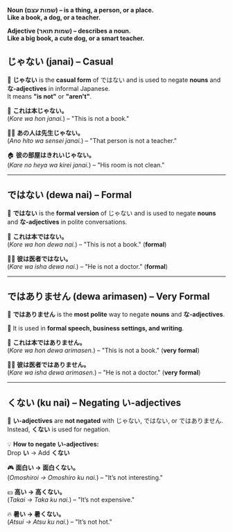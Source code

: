
**Noun (שמות עצם) – is a thing, a person, or a place.**  
**Like a book, a dog, or a teacher.**  
  
**Adjective (שמות תואר) – describes a noun.**  
**Like a big book, a cute dog, or a smart teacher.**

## **じゃない (janai) – Casual**

🔹 **じゃない** is the **casual form** of ではない and is used to negate **nouns** and **な-adjectives** in informal Japanese.  
 It means **"is not"** or **"aren't"**.

📘 **これは本じゃない。**  
(_Kore wa hon janai._) – "This is not a book."

🧑‍🏫 **あの人は先生じゃない。**  
(_Ano hito wa sensei janai._) – "That person is not a teacher."

🏠 **彼の部屋はきれいじゃない。**  
(_Kare no heya wa kirei janai._) – "His room is not clean."

---

##  **ではない (dewa nai) – Formal**

🔹 **ではない** is the **formal version** of じゃない and is used to negate **nouns** and **な-adjectives** in polite conversations.

📗 **これは本ではない。**  
(_Kore wa hon dewa nai._) – "This is not a book." (**formal**)

👨‍⚕️ **彼は医者ではない。**  
(_Kare wa isha dewa nai._) – "He is not a doctor." (**formal**)

---

##  **ではありません (dewa arimasen) – Very Formal**

🔹 **ではありません** is the **most polite** way to negate **nouns** and **な-adjectives**.  

🔹 It is used in **formal speech, business settings, and writing**.

📄 **これは本ではありません。**  
(_Kore wa hon dewa arimasen._) – "This is not a book." (**very formal**)

👨‍⚕️ **彼は医者ではありません。**  
(_Kare wa isha dewa arimasen._) – "He is not a doctor." (**very formal**)

---

##  **くない (ku nai) – Negating い-adjectives**

🔹 **い-adjectives** are **not negated** with じゃない, ではない, or ではありません.  
 Instead, **くない** is used for negation.

💡 **How to negate い-adjectives:**  
Drop **い** → Add **くない**

🎮 **面白い → 面白くない。**  
(_Omoshiroi → Omoshiro ku nai._) – "It’s not interesting."

💴 **高い → 高くない。**  
(_Takai → Taka ku nai._) – "It’s not expensive."

🔥 **暑い → 暑くない。**  
(_Atsui → Atsu ku nai._) – "It’s not hot."
